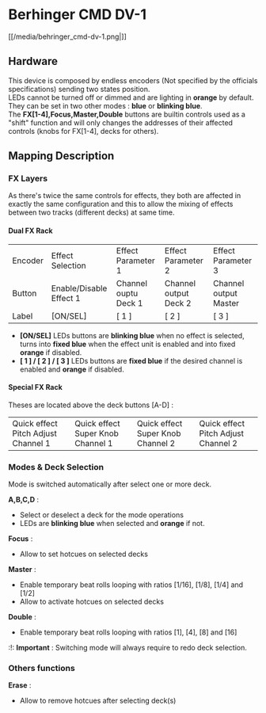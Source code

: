 # Berhinger CMD DV-1

[[/media/behringer_cmd-dv-1.png|]]

## Hardware

This device is composed by <span class="underline">endless
encoders</span> (Not specified by the officials specifications) sending
two states position.  
LEDs cannot be turned off or dimmed and are lighting in **orange** by
default. They can be set in two other modes : **blue** or **blinking
blue**.  
The **FX\[1-4\],Focus,Master,Double** buttons are builtin controls used
as a "shift" function and will only changes the addresses of their
affected controls (knobs for FX\[1-4\], decks for others).

## Mapping Description

### FX Layers

As there's twice the same controls for effects, they both are affected
in exactly the same configuration and this to allow the mixing of
effects between two tracks (different decks) at same time.

#### Dual FX Rack

|         |                         |                      |                       |                       |
| ------- | ----------------------- | -------------------- | --------------------- | --------------------- |
| Encoder | Effect Selection        | Effect Parameter 1   | Effect Parameter 2    | Effect Parameter 3    |
| Button  | Enable/Disable Effect 1 | Channel ouptu Deck 1 | Channel output Deck 2 | Channel output Master |
| Label   | \[ON/SEL\]              | \[ 1 \]              | \[ 2 \]               | \[ 3 \]               |

  - **\[ON/SEL\]** LEDs buttons are **blinking blue** when
    <span class="underline">no effect is selected</span>, turns into
    **fixed blue** when the <span class="underline">effect unit is
    enabled</span> and into fixed **orange** if disabled.
  - **\[ 1 \] / \[ 2 \] / \[ 3 \]** LEDs buttons are **fixed blue** if
    the desired <span class="underline">channel is enabled</span> and
    **orange** if <span class="underline">disabled</span>.

#### Special FX Rack

Theses are located above the deck buttons \[A-D\] :

|                                     |                                   |                                   |                                     |
| ----------------------------------- | --------------------------------- | --------------------------------- | ----------------------------------- |
| Quick effect Pitch Adjust Channel 1 | Quick effect Super Knob Channel 1 | Quick effect Super Knob Channel 2 | Quick effect Pitch Adjust Channel 2 |

### Modes & Deck Selection

Mode is switched automatically after select one or more deck.

**A,B,C,D** :

  - Select or deselect a deck for the mode operations
  - LEDs are **blinking blue** when
    <span class="underline">selected</span> and **orange** if
    <span class="underline">not</span>.

**Focus** :

  - Allow to set hotcues on selected decks

**Master** :

  - Enable temporary beat rolls looping with ratios \[1/16\], \[1/8\],
    \[1/4\] and \[1/2\]
  - Allow to activate hotcues on selected decks

**Double** :

  - Enable temporary beat rolls looping with ratios \[1\], \[4\], \[8\]
    and \[16\]

  
:\!: **Important** : Switching mode will always require to redo deck
selection.

### Others functions

**Erase** :

  - Allow to remove hotcues after selecting deck(s)
